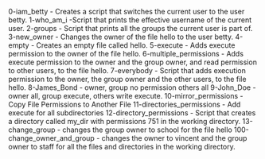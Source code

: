 0-iam_betty - Creates a script that switches the current user to the user betty.
1-who_am_i -Script that prints the effective username of the current user.
2-groups - Script that prints all the groups the current user is part of.
3-new_owner - Changes the owner of the file hello to the user betty.
4-empty - Creates an empty file called hello.
5-execute - Adds execute permission to the owner of the file hello.
6-multiple_permissions - Adds execute permission to the owner and the group owner, and read permission to other users, to the file hello.
7-everybody - Script that adds execution permission to the owner, the group owner and the other users, to the file hello.
8-James_Bond - owner, group no permission others all
9-John_Doe - owner all, group execute, others write execute.
10-mirror_permissions - Copy File Permissions to Another File
11-directories_permissions - Add execute for all subdirectories
12-directory_permissions - Script that creates a directory called my_dir with permissions 751 in the working directory.
13-change_group - changes the group owner to school for the file hello
100-change_owner_and_group - changes the owner to vincent and the group owner to staff for all the files and directories in the working directory.
